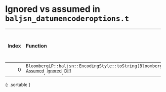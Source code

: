 # Ignored vs assumed in `baljsn_datumencoderoptions.t`

<script src="../sorttable.js"></script>

|   Index | Function                                                                                                                                                                                           |   Difference in number of lines |   Function size difference in bytes |   Number of lines in assumed build | Number of bytes in assumed build   |   Number of lines in ignored build | Number of bytes in ignored build   |
|--------:|:---------------------------------------------------------------------------------------------------------------------------------------------------------------------------------------------------|--------------------------------:|------------------------------------:|-----------------------------------:|:-----------------------------------|-----------------------------------:|:-----------------------------------|
|       0 | `BloombergLP::baljsn::EncodingStyle::toString(BloombergLP::baljsn::EncodingStyle::Value)` <sup>[Assumed](0.assume.s.txt)</sup>, <sup>[Ignored](0.none.s.txt)</sup>, <sup>[Diff](0.diff.html)</sup> |                              -2 |                                   0 |                                 32 | 4,250,496                          |                                 32 | 4,250,512                          |
{: .sortable }
